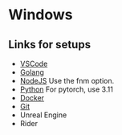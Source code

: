 # Windows

## Links for setups
- [VSCode](https://code.visualstudio.com/download)
- [Golang](https://go.dev/doc/install)
- [NodeJS](https://nodejs.org/en/download/package-manager/current) Use the fnm option.
- [Python](https://www.python.org/downloads/windows/) For pytorch, use 3.11
- [Docker](https://www.docker.com/products/docker-desktop/)
- [Git](https://desktop.github.com/download/)
- Unreal Engine
- Rider